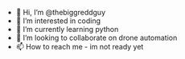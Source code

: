 - 👋 Hi, I’m @thebiggreddguy
- 👀 I’m interested in coding
- 🌱 I’m currently learning python
- 💞️ I’m looking to collaborate on drone automation
- 📫 How to reach me - im not ready yet

<!---
thebiggreddguy/thebiggreddguy is a ✨ special ✨ repository because its `README.md` (this file) appears on your GitHub profile.
You can click the Preview link to take a look at your changes.
--->
